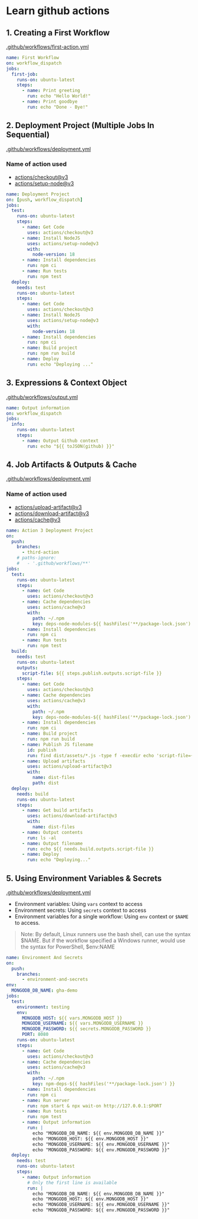 # Learn github actions

## 1. Creating a First Workflow
[.github/workflows/first-action.yml](https://github.com/techarm/github-actions/blob/first-action/.github/workflows/first-action.yml)
```yml
name: First Workflow
on: workflow_dispatch
jobs:
  first-job:
    runs-on: ubuntu-latest
    steps:
      - name: Print greeting
        run: echo "Hello World!"
      - name: Print goodbye
        run: echo "Done - Bye!"
```

## 2. Deployment Project (Multiple Jobs In Sequential)
[.github/workflows/deployment.yml](https://github.com/techarm/github-actions/blob/second-action/.github/workflows/deployment.yml)

### Name of action used
- [actions/checkout@v3](https://github.com/actions/checkout)
- [actions/setup-node@v3](https://github.com/actions/setup-node)

```yml
name: Deployment Project
on: [push, workflow_dispatch]
jobs:
  test:
    runs-on: ubuntu-latest
    steps:
      - name: Get Code
        uses: actions/checkout@v3
      - name: Install NodeJS
        uses: actions/setup-node@v3
        with:
          node-version: 18
      - name: Install dependencies
        run: npm ci
      - name: Run tests
        run: npm test
  deploy:
    needs: test
    runs-on: ubuntu-latest
    steps:
      - name: Get Code
        uses: actions/checkout@v3
      - name: Install NodeJS
        uses: actions/setup-node@v3
        with:
          node-version: 18
      - name: Install dependencies
        run: npm ci
      - name: Build project
        run: npm run build
      - name: Deploy
        run: echo "Deploying ..."
```

## 3. Expressions & Context Object
[.github/workflows/output.yml](https://github.com/techarm/github-actions/blob/main/.github/workflows/output.yml)
```yml
name: Output information
on: workflow_dispatch
jobs:
  info:
    runs-on: ubuntu-latest
    steps:
      - name: Output Github context
        run: echo "${{ toJSON(github) }}"
```

## 4. Job Artifacts & Outputs & Cache
[.github/workflows/deployment.yml](https://github.com/techarm/github-actions/blob/third-action/.github/workflows/deployment.yml)

### Name of action used
- [actions/upload-artifact@v3](https://github.com/actions/upload-artifact)
- [actions/download-artifact@v3](https://github.com/actions/download-artifact)
- [actions/cache@v3](https://github.com/actions/cache)

```yml
name: Action 3 Deployment Project
on:
  push:
    branches:
      - third-action
    # paths-ignore:
    #   - '.github/workflows/**'
jobs:
  test:
    runs-on: ubuntu-latest
    steps:
      - name: Get Code
        uses: actions/checkout@v3
      - name: Cache dependencies
        uses: actions/cache@v3
        with:
          path: ~/.npm
          key: deps-node-modules-${{ hashFiles('**/package-lock.json') }}
      - name: Install dependencies
        run: npm ci
      - name: Run tests
        run: npm test
  build:
    needs: test
    runs-on: ubuntu-latest
    outputs:
      script-file: ${{ steps.publish.outputs.script-file }}
    steps:
      - name: Get Code
        uses: actions/checkout@v3
      - name: Cache dependencies
        uses: actions/cache@v3
        with:
          path: ~/.npm
          key: deps-node-modules-${{ hashFiles('**/package-lock.json') }}
      - name: Install dependencies
        run: npm ci
      - name: Build project
        run: npm run build
      - name: Publish JS filename
        id: publish
        run: find dist/assets/*.js -type f -execdir echo 'script-file={}' >> $GITHUB_OUTPUT ';'
      - name: Upload artifacts
        uses: actions/upload-artifact@v3
        with:
          name: dist-files
          path: dist
  deploy:
    needs: build
    runs-on: ubuntu-latest
    steps:
      - name: Get build artifacts
        uses: actions/download-artifact@v3
        with:
          name: dist-files
      - name: Output contents
        run: ls -al
      - name: Output filename
        run: echo ${{ needs.build.outputs.script-file }}
      - name: Deploy
        run: echo "Deploying..."
```

## 5. Using Environment Variables & Secrets
[.github/workflows/deployment.yml](https://github.com/techarm/github-actions/blob/environment-and-secrets/.github/workflows/deployment.yml)
- Environment variables: Using `vars` context to access
- Environment secrets: Using `secrets` context to access
- Environment variables for a single workflow: Using `env` context or `$NAME` to access.

> Note: By default, Linux runners use the bash shell, can use the syntax $NAME. But if the workflow specified a Windows runner, would use the syntax for PowerShell, $env:NAME

```yml
name: Environment And Secrets
on:
  push:
    branches:
      - environment-and-secrets
env:
  MONGODB_DB_NAME: gha-demo
jobs:
  test:
    environment: testing
    env:
      MONGODB_HOST: ${{ vars.MONGODB_HOST }}
      MONGODB_USERNAME: ${{ vars.MONGODB_USERNAME }}
      MONGODB_PASSWORD: ${{ secrets.MONGODB_PASSWORD }}
      PORT: 8080
    runs-on: ubuntu-latest
    steps:
      - name: Get Code
        uses: actions/checkout@v3
      - name: Cache dependencies
        uses: actions/cache@v3
        with:
          path: ~/.npm
          key: npm-deps-${{ hashFiles('**/package-lock.json') }}
      - name: Install dependencies
        run: npm ci
      - name: Run server
        run: npm start & npx wait-on http://127.0.0.1:$PORT
      - name: Run tests
        run: npm test
      - name: Output information
        run: |
          echo "MONGODB_DB_NAME: ${{ env.MONGODB_DB_NAME }}"
          echo "MONGODB_HOST: ${{ env.MONGODB_HOST }}"
          echo "MONGODB_USERNAME: ${{ env.MONGODB_USERNAME }}"
          echo "MONGODB_PASSWORD: ${{ env.MONGODB_PASSWORD }}"
  deploy:
    needs: test
    runs-on: ubuntu-latest
    steps:
      - name: Output information
        # Only the first line is available
        run: |
          echo "MONGODB_DB_NAME: ${{ env.MONGODB_DB_NAME }}"
          echo "MONGODB_HOST: ${{ env.MONGODB_HOST }}"
          echo "MONGODB_USERNAME: ${{ env.MONGODB_USERNAME }}"
          echo "MONGODB_PASSWORD: ${{ env.MONGODB_PASSWORD }}"
```
